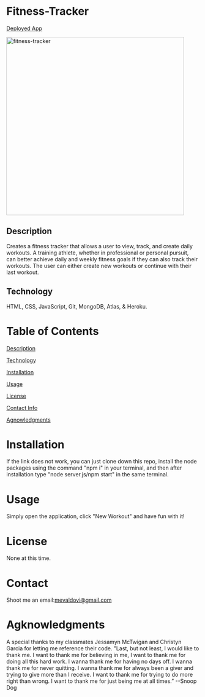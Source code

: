 # Fitness-Tracker

[Deployed App](https://the-fitness-tracker2.herokuapp.com/)

<img width="464" alt="fitness-tracker" src="https://user-images.githubusercontent.com/83307023/135528279-7452f284-1dac-4639-9314-ddcff1de1958.PNG">


## Description 

Creates a fitness tracker that allows a user to view, track, and create daily workouts. A training athlete, whether in professional or personal pursuit, can better achieve daily and weekly fitness goals if they can also track their workouts. The user can either create new workouts or continue with their last workout.

## Technology 
HTML, CSS, JavaScript, Git, MongoDB, Atlas, & Heroku.

# Table of Contents
[Description](https://github.com/mevaldovi/Fitness-Tracker#Description)

[Technology](https://github.com/mevaldovi/Fitness-Tracker#Technology)

[Installation](https://github.com/mevaldovi/Fitness-Tracker#Installation)


[Usage](https://github.com/mevaldovi/Fitness-Tracker#Usage)


[License](https://github.com/mevaldovi/Fitness-Tracker#License)


[Contact Info](https://github.com/mevaldovi/Fitness-Tracker#Contact)


[Agnowledgments](https://github.com/mevaldovi/Fitness-Tracker#Agknowledgments)

# Installation

If the link does not work, you can just clone down this repo, install the node packages using the command "npm i" in your terminal, and then after installation type "node server.js/npm start" in the same terminal.
# Usage
Simply open the application, click "New Workout" and have fun with it!
# License
None at this time.
# Contact
Shoot me an email:[mevaldovi@gmail.com](mailto:mevaldovi@gmail.com)
# Agknowledgments
A special thanks to my classmates Jessamyn McTwigan and Christyn Garcia for letting me reference their code.
"Last, but not least, I would like to thank me. I want to thank me for believing in me, I want to thank me for doing all this hard work. I wanna thank me for having no days off. I wanna thank me for never quitting. I wanna thank me for always been a giver and trying to give more than I receive. I want to thank me for trying to do more right than wrong. I want to thank me for just being me at all times.” --Snoop Dog
